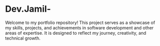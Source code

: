 # Dev.Jamil-
Welcome to my portfolio repository! This project serves as a showcase of my skills, projects, and achievements in software development and other areas of expertise. It is designed to reflect my journey, creativity, and technical growth.
